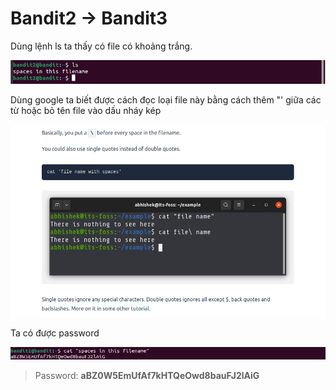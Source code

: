 # Bandit2 -> Bandit3

Dùng lệnh ls ta thấy có file có khoảng trắng.

![Figure 1](f2.png)

Dùng google ta biết được cách đọc loại file này bằng cách thêm "\' giữa các từ hoặc bỏ tên file vào dấu nháy kép 

![Figure 1](f2.1.png)

Ta có được password

![Figure 1](2.2.png)

> Password:  **aBZ0W5EmUfAf7kHTQeOwd8bauFJ2lAiG**
